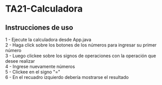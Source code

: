 # TA21-Calculadora

## Instrucciones de uso
1 - Ejecute la calculadora desde App.java<br/>
2 - Haga click sobre los botones de los números para ingresar su primer número<br/>
3 - Luego clickee sobre los signos de operaciones con la operación que desee realizar<br/>
4 - Ingrese nuevamente números<br/>
5 - Clickee en el signo "="<br/>
6 - En el recuadro izquierdo debería mostrarse el resultado
